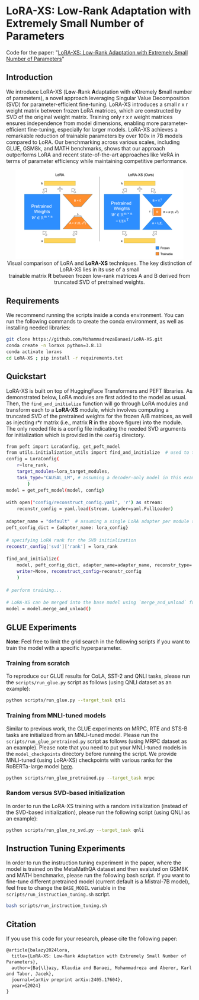 # LoRA-XS: Low-Rank Adaptation with Extremely Small Number of Parameters

Code for the paper: "[LoRA-XS: Low-Rank Adaptation with Extremely Small Number of Parameters](https://arxiv.org/abs/2405.17604)"

## Introduction
We introduce LoRA-XS (**Lo**w-**R**ank **A**daptation with e**X**tremely **S**mall number of parameters), a novel approach leveraging Singular Value Decomposition (SVD) for parameter-efficient fine-tuning. LoRA-XS introduces a small r x r weight matrix between frozen LoRA matrices, which are constructed by SVD of the original weight matrix. Training only r x r weight matrices ensures independence from model dimensions, enabling more parameter-efficient fine-tuning, especially for larger models. LoRA-XS achieves a remarkable reduction of trainable parameters by over 100x in 7B models compared to LoRA. Our benchmarking across various scales, including GLUE, GSM8k, and MATH benchmarks, shows that our approach outperforms LoRA and recent state-of-the-art approaches like VeRA in terms of parameter efficiency while maintaining competitive performance.


<p align="center">
  <img src="./assets/LoRA_versus_LoRAxs.png" alt=“LoRA-XS” width=90%>
  <br> Visual comparison of LoRA and <b>LoRA-XS</b> techniques. The key distinction of LoRA-XS lies in its use of a small<br> trainable matrix <b>R</b> between frozen low-rank matrices A and B derived from truncated SVD of pretrained weights.
</p>
  

## Requirements
We recommend running the scripts inside a conda environment.
You can run the following commands to create the conda environment, as well as installing needed libraries:
```bash
git clone https://github.com/MohammadrezaBanaei/LoRA-XS.git
conda create -n loraxs python=3.8.13
conda activate loraxs
cd LoRA-XS ; pip install -r requirements.txt
```
## Quickstart
LoRA-XS is built on top of HuggingFace Transformers and PEFT libraries. As demonstrated below, LoRA modules are first
added to the model as usual. Then, the `find_and_initialize` function will go through LoRA modules and transform each
to a **LoRA-XS** module, which involves computing a truncated SVD of the pretrained weights for the frozen A/B matrices,
as well as injecting r*r matrix (i.e., matrix **R** in the above figure) into the module.
The only needed file is a config file indicating the needed SVD arguments for initialization which is provided in the
`config` directory.
```bash
from peft import LoraConfig, get_peft_model
from utils.initialization_utils import find_and_initialize  # used to transform LoRA to LoRA-XS 
config = LoraConfig(
    r=lora_rank,
    target_modules=lora_target_modules,
    task_type="CAUSAL_LM", # assuming a decoder-only model in this example
        )
model = get_peft_model(model, config)

with open("config/reconstruct_config.yaml", 'r') as stream:
    reconstr_config = yaml.load(stream, Loader=yaml.FullLoader)
    
adapter_name = "default"  # assuming a single LoRA adapter per module should be transformed to LoRA-XS
peft_config_dict = {adapter_name: lora_config}

# specifying LoRA rank for the SVD initialization
reconstr_config['svd']['rank'] = lora_rank
    
find_and_initialize(
    model, peft_config_dict, adapter_name=adapter_name, reconstr_type='svd',
    writer=None, reconstruct_config=reconstr_config
    )

# perform training...

# LoRA-XS can be merged into the base model using `merge_and_unload` functionality of PEFT
model = model.merge_and_unload() 


```
## GLUE Experiments
**Note**: Feel free to limit the grid search in the following scripts if you want to train the model with a specific hyperparameter.
### Training from scratch
To reproduce our GLUE results for CoLA, SST-2 and QNLI tasks, please run the `scripts/run_glue.py` script as follows (using QNLI dataset as an example):
```bash
python scripts/run_glue.py --target_task qnli
```
### Training from MNLI-tuned models
Similar to previous work, the GLUE experiments on MRPC, RTE and STS-B tasks are initialized from an MNLI-tuned model.
Please run the `scripts/run_glue_pretrained.py` script as follows (using MRPC dataset as an example).
Please note that you need to put your MNLI-tuned models in the `model_checkpoints` directory before running the script. We provide MNLI-tuned (using LoRA-XS) checkpoints with various ranks for the RoBERTa-large model [here](https://drive.google.com/drive/folders/1qGeAvSvG-iRhTopyhIhi55LIUoRSsMob?usp=share_link).
```bash
python scripts/run_glue_pretrained.py --target_task mrpc
```
### Random versus SVD-based initialization
In order to run the LoRA-XS training with a random initialization (instead of the SVD-based initialization),
please run the following script (using QNLI as an example):
```bash
python scripts/run_glue_no_svd.py --target_task qnli
```
## Instruction Tuning Experiments
In order to run the instruction tuning experiment in the paper, where the model is trained on the MetaMathQA dataset
and then evaluted on GSM8K and MATH benchmarks, please run the following bash script.
If you want to fine-tune different pretrained model (current default is a Mistral-7B model),
feel free to change the `BASE_MODEL` variable in the `scripts/run_instruction_tuning.sh` script. 
```bash
bash scripts/run_instruction_tuning.sh 
```
## Citation
If you use this code for your research, please cite the following paper:
```
@article{balazy2024lora,
  title={LoRA-XS: Low-Rank Adaptation with Extremely Small Number of Parameters},
  author={Ba{\l}azy, Klaudia and Banaei, Mohammadreza and Aberer, Karl and Tabor, Jacek},
  journal={arXiv preprint arXiv:2405.17604},
  year={2024}
}
```

